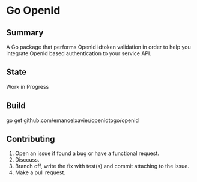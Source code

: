 Go OpenId
===========

## Summary

A Go package that performs OpenId idtoken validation in order to help you integrate OpenId based authentication to your service API.

## State

Work in Progress

## Build

go get github.com/emanoelxavier/openidtogo/openid

## Contributing

1. Open an issue if found a bug or have a functional request.
2. Disccuss.
3. Branch off, write the fix with test(s) and commit attaching to the issue.
4. Make a pull request.


